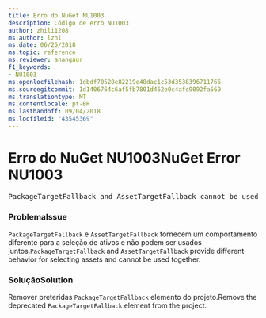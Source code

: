```yaml
---
title: Erro do NuGet NU1003
description: Código de erro NU1003
author: zhili1208
ms.author: lzhi
ms.date: 06/25/2018
ms.topic: reference
ms.reviewer: anangaur
f1_keywords:
- NU1003
ms.openlocfilehash: 1dbdf70528e82219e48dac1c53d3538396711766
ms.sourcegitcommit: 1d1406764c6af5fb7801d462e0c4afc9092fa569
ms.translationtype: MT
ms.contentlocale: pt-BR
ms.lasthandoff: 09/04/2018
ms.locfileid: "43545369"
---
```

# <a name="nuget-error-nu1003"></a><span data-ttu-id="df327-103">Erro do NuGet NU1003</span><span class="sxs-lookup"><span data-stu-id="df327-103">NuGet Error NU1003</span></span>

<pre>PackageTargetFallback and AssetTargetFallback cannot be used together. Remove PackageTargetFallback(deprecated) references from the project environment.</pre>

### <a name="issue"></a><span data-ttu-id="df327-104">Problema</span><span class="sxs-lookup"><span data-stu-id="df327-104">Issue</span></span>
<span data-ttu-id="df327-105">`PackageTargetFallback` e `AssetTargetFallback` fornecem um comportamento diferente para a seleção de ativos e não podem ser usados juntos.</span><span class="sxs-lookup"><span data-stu-id="df327-105">`PackageTargetFallback` and `AssetTargetFallback` provide different behavior for selecting assets and cannot be used together.</span></span>

### <a name="solution"></a><span data-ttu-id="df327-106">Solução</span><span class="sxs-lookup"><span data-stu-id="df327-106">Solution</span></span>
<span data-ttu-id="df327-107">Remover preteridas `PackageTargetFallback` elemento do projeto.</span><span class="sxs-lookup"><span data-stu-id="df327-107">Remove the deprecated `PackageTargetFallback` element from the project.</span></span>